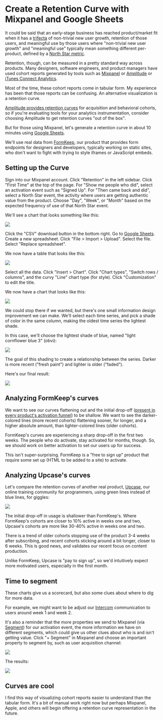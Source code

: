# Create a Retention Curve with Mixpanel and Google Sheets

It could be said that an early-stage business has reached product/market fit
when it has a [trifecta](http://www.coelevate.com/essays/product-market-fit)
of non-trivial new user growth,
retention of those users,
and meaningful use by those users
where "non-trivial new user growth" and "meaningful use"
typically mean something different per-product,
defined by a [North Star metric][north].

[north]: north-star-metric

Retention, though, can be measured in a pretty standard way across products.
Many designers, software engineers, and product managers
have used cohort reports generated by tools such as
[Mixpanel](https://mixpanel.com) or
[Amplitude](https://amplitude.com) or
[iTunes Connect Analytics](https://analytics.itunes.apple.com/).

Most of the time, these cohort reports come in tabular form.
My experience has been that those reports can be confusing.
An alternative visualization is a retention curve.

[Amplitude provides retention curves][amp]
for acquisition and behavioral cohorts,
so if you're evaluating tools for your analytics instrumentation,
consider choosing Amplitude to get retention curves "out of the box".

[amp]: https://amplitude.com/blog/2015/11/24/cohorts-to-improve-your-retention/

But for those using Mixpanel,
let's generate a retention curve in about 10 minutes
using [Google Sheets](https://docs.google.com/spreadsheets/u/0/).

We'll use real data from
[FormKeep](https://formkeep.com?utm_source=giantrobots),
our product that provides form endpoints for designers and developers,
typically working on static sites,
who don't want to fight with trying to style iframes or JavaScript embeds.

## Setting up the Curve

Sign into our Mixpanel account.
Click "Retention" in the left sidebar.
Click "First Time" at the top of the page.
For "Show me people who did", select an activation event such as "Signed Up".
For "Then came back and did", select a North Star event,
the activity where users are getting authentic value from the product.
Choose "Day", "Week", or "Month" based on the expected frequency of use
of that North Star event.

We'll see a chart that looks something like this:

![](images/retention-report.png)

Click the "CSV" download button in the bottom right.
Go to [Google Sheets](https://docs.google.com/spreadsheets/u/0/).
Create a new spreadsheet.
Click "File > Import > Upload".
Select the file.
Select "Replace spreadsheet".

We now have a table that looks like this:

![](images/retention-curve-table.png)

Select all the data.
Click "Insert > Chart".
Click "Chart types",
"Switch rows / columns",
and the curvy "Line" chart type (for style).
Click "Customization" to edit the title.

We now have a chart that looks like this:

![](images/retention-curve-ready.png)

We could stop there if we wanted,
but there's one small information design improvement we can make.
We'll select each time series,
and pick a shade of color in the same column,
making the oldest time series the lightest shade.

In this case, we'll choose the lightest shade of blue,
named "light cornflower blue 3" (obvi):

![](images/retention-curve-series.png)

The goal of this shading to create a relationship between the series.
Darker is more recent ("fresh paint")
and lighter is older ("faded").

Here's our final result:

![](images/retention-curve-final.png)

## Analyzing FormKeep's curves

We want to see our curves flattening out
and the initial drop-off
([present in every product's activation
funnel](http://andrewchen.co/new-data-shows-why-losing-80-of-your-mobile-users-is-normal-and-that-the-best-apps-do-much-better/))
to be shallow.
We want to see the darker-colored lines (more recent cohorts)
flattening sooner, for longer, and a higher absolute amount,
than lighter-colored lines (older cohorts).

FormKeep's curves are experiencing a sharp drop-off in the first two weeks.
The people who do activate, stay activated for months, though.
So, we should work on better activation to set our users up for success.

This isn't super-surprising.
FormKeep is a "free to sign up" product that require some set up
(HTML to be added to a site) to activate.

## Analyzing Upcase's curves

Let's compare the retention curves of another real product,
[Upcase](https://thoughtbot.com/upcase/join),
our online training community for programmers,
using green lines instead of blue lines, for giggles:

![](images/upcase-retention-curve.png)

The initial drop-off in usage is shallower than FormKeep's.
Where FormKeep's cohorts are closer to 10% active in weeks one and two,
Upcase's cohorts are more like 30-40% active in weeks one and two.

There is a trend of older cohorts stopping use of the product
3-4 weeks after subscribing,
and recent cohorts sticking around a bit longer, closer to 6 weeks.
This is good news, and validates our recent focus on content production.

Unlike FormKeep,
Upcase is "pay to sign up",
so we'd intuitively expect more motivated users,
especially in the first month.

## Time to segment

These charts give us a scorecard,
but also some clues about where to dig for more data.

For example, we might want to be adjust our
[Intercom](https://intercom.io) communication to users
around week 1 and week 2.

It's also a reminder that the more properties we send
to Mixpanel (via [Segment](https://segment.com)) for our activation event,
the more information we have on different segments,
which could give us other clues about who is and isn't getting value.
Click "+ Segment" in Mixpanel
and choose an important property to segment by,
such as user acquisition channel:

![](images/mixpanel-segment.png)

The results:

![](images/mixpanel-utm-source-segment.png)

## Curves are cool

I find this way of visualizing cohort reports easier to understand
than the tabular form.
It's a bit of manual work right now but perhaps Mixpanel, Apple, and others
will begin offering a retention curve representation in the future.
